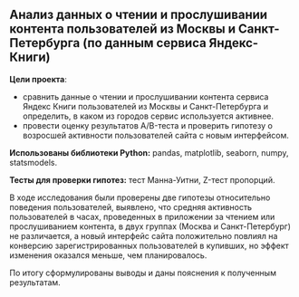 <div> 

## Анализ данных о чтении и прослушивании контента пользователей из Москвы и Санкт-Петербурга (по данным сервиса Яндекс-Книги)
  
**Цели проекта**:

* сравнить данные о чтении и прослушивании контента сервиса Яндекс Книги пользователей из Москвы и Санкт-Петербурга и определить, в каком из городов сервис используется активнее.
* провести оценку результатов A/B-теста и проверить гипотезу о возросшей активности пользователей сайта с новым интерфейсом.

**Использованы библиотеки Python:** pandas, matplotlib, seaborn, numpy, statsmodels.

**Тесты для проверки гипотез:** тест Манна-Уитни, Z-тест пропорций.

В ходе исследования были проверены две гипотезы относительно поведения пользователей, выявлено, что средняя активность пользователей в часах, проведенных в приложении за чтением или прослушиванием контента, в двух группах (Москва и Санкт-Петербург) не различается, а новый интерфейс сайта положительно повлиял на конверсию зарегистрированных пользователей в купивших, но эффект изменения оказался меньше, чем планировалось.

По итогу сформулированы выводы и даны пояснения к полученным результатам. </div>
